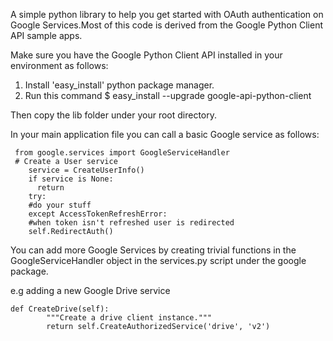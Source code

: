 A simple python library to help you get started with OAuth authentication on
Google Services.Most of this code is derived from the Google Python Client API sample apps.

Make sure you have the Google Python Client API installed in your environment
as follows:
1. Install 'easy_install' python package manager.
2. Run this command 
   $ easy_install --upgrade google-api-python-client

Then copy the lib folder under your root directory.

In your main application file you can call a basic Google service as follows:

	 from google.services import GoogleServiceHandler
	 # Create a User service
	    service = CreateUserInfo()
	    if service is None:
	      return
	    try:
		#do your stuff
	    except AccessTokenRefreshError:
		#when token isn't refreshed user is redirected
	   	self.RedirectAuth()

You can add more Google Services by creating trivial functions in the
GoogleServiceHandler object in the services.py script under the google package.

e.g adding a new Google Drive service

	def CreateDrive(self):
			"""Create a drive client instance."""
			return self.CreateAuthorizedService('drive', 'v2')